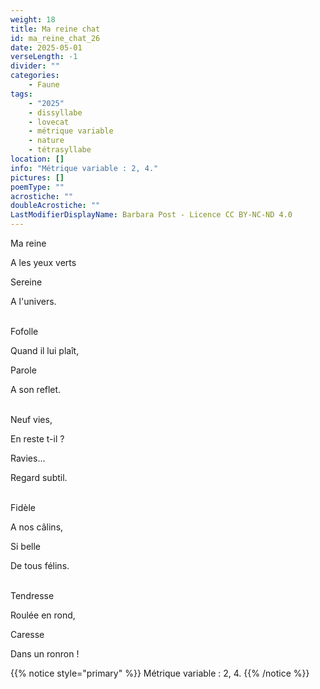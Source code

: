```yaml
---
weight: 18
title: Ma reine chat
id: ma_reine_chat_26
date: 2025-05-01
verseLength: -1
divider: ""
categories:
    - Faune
tags:
    - "2025"
    - dissyllabe
    - lovecat
    - métrique variable
    - nature
    - tétrasyllabe
location: []
info: "Métrique variable : 2, 4."
pictures: []
poemType: ""
acrostiche: ""
doubleAcrostiche: ""
LastModifierDisplayName: Barbara Post - Licence CC BY-NC-ND 4.0
---
```

Ma reine

A les yeux verts

Sereine

A l'univers.

 \
Fofolle

Quand il lui plaît,

Parole

A son reflet.

 \
Neuf vies,

En reste t-il ?

Ravies...

Regard subtil.

 \
Fidèle

A nos câlins,

Si belle

De tous félins.

 \
Tendresse

Roulée en rond,

Caresse

Dans un ronron !

{{% notice style="primary" %}}
Métrique variable : 2, 4.
{{% /notice %}}